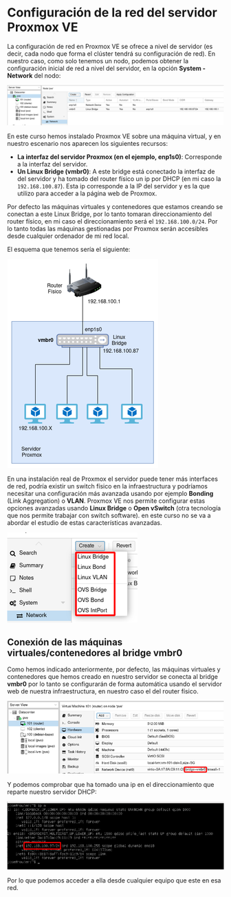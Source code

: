# Configuración de la red del servidor Proxmox VE

La configuración de red en Proxmox VE se ofrece a nivel de servidor (es decir, cada nodo que forma el clúster tendrá su configuración de red). En nuestro caso, como solo tenemos un nodo, podemos obtener la configuración inicial de red a nivel del servidor, en la opción **System - Network** del nodo:

![img](img/red1.png)

En este curso hemos instalado Proxmox VE sobre una máquina virtual, y en nuestro escenario nos aparecen los siguientes recursos:

* **La interfaz del servidor Proxmox (en el ejemplo, enp1s0)**: Corresponde a la interfaz del servidor.
* **Un Linux Bridge (vmbr0)**: A este bridge está conectado la interfaz de del servidor y ha tomado del router físico un ip por DHCP (en mi caso la `192.168.100.87`). Esta ip corresponde a la IP del servidor y es la que utilizo para acceder a la página web de Proxmox.

Por defecto las máquinas virtuales y contenedores que estamos creando se conectan a este Linux Bridge, por lo tanto tomaran direccionamiento del router físico, en mi caso el direccionamiento será el `192.168.100.0/24`. Por lo tanto todas las máquinas gestionadas por Proxmox serán accesibles desde cualquier ordenador de mi red local.

El esquema que tenemos sería el siguiente:

![img](img/red2.png)

En una instalación real de Proxmox el servidor puede tener más interfaces de red, podría existir un switch físico en la infraestructura y podríamos necesitar una configuración más avanzada usando por ejemplo **Bonding** (Link Aggregation) o **VLAN**. Proxmox VE nos permite configurar estas opciones avanzadas usando **Linux Bridge** o **Open vSwitch** (otra tecnología que nos permite trabajar con switch software). en este curso no se va a abordar el estudio de estas características avanzadas.

![img](img/red3.png)

## Conexión de las máquinas virtuales/contenedores al bridge vmbr0

Como hemos indicado anteriormente, por defecto, las máquinas virtuales y contenedores que hemos creado en nuestro servidor se conecta al bridge **vmbr0** por lo tanto se configurarán de forma automática usando el servidor web de nuestra infraestructura, en nuestro caso el del router físico.

![img](img/red4.png)

Y podemos comprobar que ha tomado una ip en el direccionamiento que reparte nuestro servidor DHCP:

![img](img/red5.png)

Por lo que podemos acceder a ella desde cualquier equipo que este en esa red.